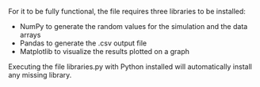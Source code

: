 For it to be fully functional, the file requires three libraries to be installed:
- NumPy to generate the random values for the simulation and the data arrays
- Pandas to generate the .csv output file
- Matplotlib to visualize the results plotted on a graph

Executing the file libraries.py with Python installed will automatically install any missing library.
